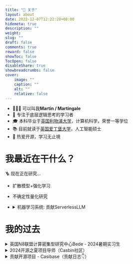 ```yaml
---
title: "💭 关于"
layout: about
date: 2022-12-07T12:22:28+08:00
hidemeta: true
description: ""
weight:
slug: ""
draft: false
comments: true
reward: false
showToc: false
TocOpen: false
disableShare: true
showbreadcrumbs: false
cover:
    image: ""
    caption: ""
    alt: ""
    relative: false
---
```


- 🧑🏻‍💻 可以叫我**Martin / Martingale**
- 🌊 专注于底层逻辑思考的学习者
- 🎓 本科毕业于[英国利物浦大学](https://twitter.com/LivUni)，计算机科学，荣誉一等学位
- 📚 目前就读于[英国爱丁堡大学](https://informatics.ed.ac.uk/)，人工智能硕士
- 💭 热爱开源，学习无止境

# 我最近在干什么？
🪜 现在正在研究...
- 扩散模型+强化学习
- 不确定性量化研究
-   <details>
    <summary>机器学习系统: 贡献ServerlessLLM</summary>

    - feat: support lora fine-tuning for transformers backend [#189](https://github.com/ServerlessLLM/ServerlessLLM/pull/189)
    - docs: add documentation for deployment on slurm [#135](https://github.com/ServerlessLLM/ServerlessLLM/pull/135)

    </details>


# 我的过去
<details>
<summary>英国N8联盟计算密集型研究中心Bede - 2024暑期实习生</summary>

- 项目主体：量化并微调大模型以适应生物领域文献阅读，评估各类大模型的微调结果
- 项目时长：2024年6月 - 2024年9月
- 项目导师：Dr Antony McCabe & Dr Jianping Meng
- 项目资助方：EPSRC (英国工程和自然科学研究委员会)

</details>
<details>
<summary>2024开源之夏项目导师（Casbin社区）</summary>

- 开源AI知识库 - Casibase
- 项目时长：2024年7月 - 2024年10月

</details>
<details>
<summary>贡献开源项目 - Casibase（贡献日志👇）</summary>

- feat: improve GetNearMessageCount() performance (2024-08-24) [#954](https://github.com/casibase/casibase/pull/954)
- feat: fix the issue that DALL-E returned image URL is expired (2024-08-17) [#946](https://github.com/casibase/casibase/pull/946)
- feat: support new model gpt-4o for openai and azure (2024-08-03) [#931](https://github.com/casibase/casibase/pull/931)
- feat: count the number of generated images (2024-08-01) [#930](https://github.com/casibase/casibase/pull/930)
- feat: support image output (2024-07-29) [#925](https://github.com/casibase/casibase/pull/925)
- feat: fix bug that the first AI message cannot be regenerated (2024-07-25) [#917](https://github.com/casibase/casibase/pull/917)
- feat: fix cursor blink incorrectly (2024-07-23) [#913](https://github.com/casibase/casibase/pull/913)
- feat: set token count to 0 in usage map (2024-07-19) [#904](https://github.com/casibase/casibase/pull/904)
- feat: fix ProvidersUsageTable render error when creating a new store (2024-07-18) [#903](https://github.com/casibase/casibase/pull/903)
- feat: show providers usage in real time (2024-07-13) [#898](https://github.com/casibase/casibase/pull/898)
- feat: feat: drag the image to the chat box to add attachment (2024-07-11) [#895](https://github.com/casibase/casibase/pull/895)
- feat: allow deleting welcome message in demo mode (2024-07-06) [#885](https://github.com/casibase/casibase/pull/885)
- feat: fix bug that sends empty message by mistake in newMessage mode (2024-07-05) [#882](https://github.com/casibase/casibase/pull/882)
- feat: calculate tokens at last for local model provider (2024-07-01) [#878](https://github.com/casibase/casibase/pull/878)
- feat: fix no encoding for model custom-model (2024-06-30) [#876](https://github.com/casibase/casibase/pull/876)
- fix: incorrect message answer when anonymous access (2024-06-24) [#871](https://github.com/casibase/casibase/pull/871)
- feat: support sending question via URL GET parameter (2024-06-23) [#865](https://github.com/casibase/casibase/pull/865)
- feat: fix demo site fails bug in guest mode (2024-06-20) [#858](https://github.com/casibase/casibase/pull/858)
- feat: fix bug that cannot access demo-site in guest mode (2024-06-19) [#854](https://github.com/casibase/casibase/pull/854)
- feat: support URL link for each chat (2024-06-18) [#845](https://github.com/casibase/casibase/pull/845)
- fix: the error box does not show at the first time (2024-06-17) [#840](https://github.com/casibase/casibase/pull/840)
- feat: fix wrong blinking cursor in UI (2024-06-15) [#836](https://github.com/casibase/casibase/pull/836)
- feat: don't auto refresh answer for aborted connection error (2024-06-14) [#834](https://github.com/casibase/casibase/pull/834)
- feat: support model usage map in GetAnswer() API (2024-06-07) [#828](https://github.com/casibase/casibase/pull/828)
- feat: use model providers with higher token limit (2024-05-29) [#818](https://github.com/casibase/casibase/pull/818)
- feat: use vision models for question with image (2024-05-16) [#811](https://github.com/casibase/casibase/pull/811)
- feat: improve refresh bug fix (2024-05-15) [#810](https://github.com/casibase/casibase/pull/810)
- Bug: fix chat window error when pressing F5 during text output (2024-05-14) [#808](https://github.com/casibase/casibase/pull/808)
- feat: support dummy model provider and dummy embedding provider (2024-05-01) [#798](https://github.com/casibase/casibase/pull/798)
- feat: support uploading file (2024-04-27) [#795](https://github.com/casibase/casibase/pull/795)
- feat: support model provider multiplexing (2024-04-21) [#783](https://github.com/casibase/casibase/pull/783)
- feat: support claude3 model provider (2024-04-18) [#785](https://github.com/casibase/casibase/pull/785)
- feat: add swagger docs (2024-04-04) [#781](https://github.com/casibase/casibase/pull/781)
- feat: add new default split provider (2024-03-22) [#778](https://github.com/casibase/casibase/pull/778)
- fix: improve messages render performance (2024-03-20) [#777](https://github.com/casibase/casibase/pull/777)
- feat: support code block highlight (2024-03-19) [#776](https://github.com/casibase/casibase/pull/776)
- feat: support Latex math formula (2024-03-18) [#775](https://github.com/casibase/casibase/pull/775)
- feat: format markdown output better (2024-03-17) [#770](https://github.com/casibase/casibase/pull/770)
- feat: disable New Chat button when there is empty chat (2024-03-16) [#773](https://github.com/casibase/casibase/pull/773)
- feat: feat: improve upload path format for image storage (2024-03-08) [#758](https://github.com/casibase/casibase/pull/758)
- feat: improve image display in input box (2024-03-06) [#754](https://github.com/casibase/casibase/pull/754)
- feat: fix bug for local model provider (2024-03-04) [#750](https://github.com/casibase/casibase/pull/750)
- feat: add GetPricing and calculatePrice for all embedding providers (2024-03-02) [#737](https://github.com/casibase/casibase/pull/737)
- feat: add calculating tokens and price for embedding provider (2024-03-01) [735](https://github.com/casibase/casibase/pull/735)
- fix: Bug that recognizes an ordinary url as an image (2024-02-29) [730](https://github.com/casibase/casibase/pull/730)
- feat: improve azure text output (2024-02-28) [#729](https://github.com/casibase/casibase/pull/729)
- feat: Support OpenAI embedding v3 as new Casibase embedding providers (2024-02-27) [#727](https://github.com/casibase/casibase/pull/727)
- feat: support generating images via dalle-3 model (2024-02-20) [#717](https://github.com/casibase/casibase/pull/717)
- feat: support sending images to gpt4vision model (2024-02-19) [#716](https://github.com/casibase/casibase/pull/716)
- feat: fix reply display for huggingface (2024-01-28) [#705](https://github.com/casibase/casibase/pull/705)
- feat: add Cohere Command model provider (2024-01-25) [#703](https://github.com/casibase/casibase/pull/703)
- [feat: Support chat bot widget (推迟...)](https://github.com/casibase/casibase/pull/724)
- [feat: support texts and images in the response at the same time (推迟...)](https://github.com/casibase/casibase/pull/718)

</details>
